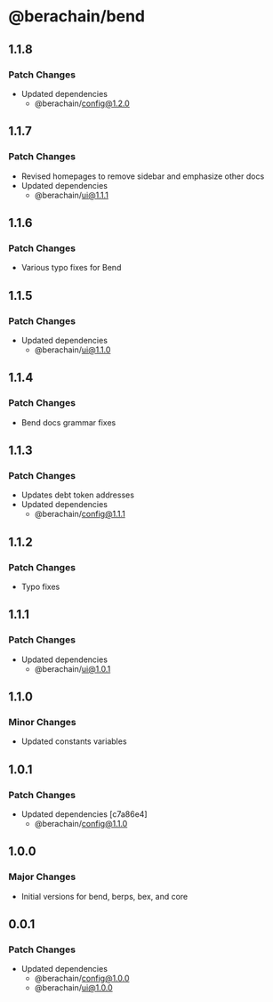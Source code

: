 # @berachain/bend

## 1.1.8

### Patch Changes

- Updated dependencies
  - @berachain/config@1.2.0

## 1.1.7

### Patch Changes

- Revised homepages to remove sidebar and emphasize other docs
- Updated dependencies
  - @berachain/ui@1.1.1

## 1.1.6

### Patch Changes

- Various typo fixes for Bend

## 1.1.5

### Patch Changes

- Updated dependencies
  - @berachain/ui@1.1.0

## 1.1.4

### Patch Changes

- Bend docs grammar fixes

## 1.1.3

### Patch Changes

- Updates debt token addresses
- Updated dependencies
  - @berachain/config@1.1.1

## 1.1.2

### Patch Changes

- Typo fixes

## 1.1.1

### Patch Changes

- Updated dependencies
  - @berachain/ui@1.0.1

## 1.1.0

### Minor Changes

- Updated constants variables

## 1.0.1

### Patch Changes

- Updated dependencies [c7a86e4]
  - @berachain/config@1.1.0

## 1.0.0

### Major Changes

- Initial versions for bend, berps, bex, and core

## 0.0.1

### Patch Changes

- Updated dependencies
  - @berachain/config@1.0.0
  - @berachain/ui@1.0.0
